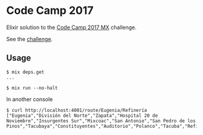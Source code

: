 # Code Camp 2017

Elixir solution to the [Code Camp 2017 MX](https://www.meetup.com/meetup-group-JfQVZcAL/events/241962166/) challenge.

See the [challenge](https://github.com/artesanosoft/CodeCamp2017/blob/master/CHALLENGE.md).

## Usage

```
$ mix deps.get
...

$ mix run --no-halt
```

In another console

```
$ curl http://localhost:4001/route/Eugenia/Refinería
["Eugenia","División del Norte","Zapata","Hospital 20 de Noviembre","Insurgentes Sur","Mixcoac","San Antonio","San Pedro de los Pinos","Tacubaya","Constituyentes","Auditorio","Polanco","Tacuba","Refinería"]
```
